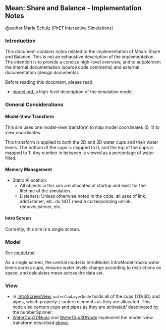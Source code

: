 ## Mean: Share and Balance - Implementation Notes
@author Marla Schulz (PhET Interactive Simulations)

### Introduction

This document contains notes related to the implementation of Mean: Share and Balance. This is not an exhaustive description of the implementation. The intention is to provide a concise high-level overview, and to supplement the internal documentation (source code comments) and external documentation (design documents).

Before reading this document, please read:

- [model.md](https://github.com/phetsims/mean-share-and-balance/blob/master/doc/model.md), a high-level description of the simulation model.

### General Considerations

#### Model-View Transform
This sim uses one model-view transform to map model coordinates (0, 1) to view coordinates.

This transform is applied to both the 2D and 3D water cups and their water levels. The bottom of the cups is mapped to 0, and the top of the cups is mapped to 1. Any number in between is viewed as a percentage of water filled. 

#### Memory Management
- Static Allocation:
  - All objects in this sim are allocated at startup and exist for the lifetime of the simulation. 
  - Listeners: Unless otherwise noted in the code, all uses of link, addListener, etc. do NOT need a corresponding unlink, removeListener, etc.`

#### Intro Screen

Currently, this sim is a single screen.

### Model

See [model.md](https://github.com/phetsims/mean-share-and-balance/blob/master/doc/model.md)

As a single screen, the central model is IntroModel. IntroModel tracks water levels across cups, ensures water levels change according to restrictions on space, and calculates mean across the data set.

### View
- In [IntroScreenView](https://github.com/phetsims/mean-share-and-balance/blob/master/js/intro/view/IntroScreenView.ts), `waterCupLayerNode` holds all of the cups (2D/3D) and pipes, which properly z-orders elements as they are allocated. This node also centers cups and pipes as they are activated/ deactivated by the numberSpinner.
- [WaterCup2DNode](https://github.com/phetsims/mean-share-and-balance/blob/master/js/intro/view/WaterCup2DNode.ts) and [WaterCup3DNode](https://github.com/phetsims/mean-share-and-balance/blob/master/js/intro/view/WaterCup3DNode.ts) implement the model-view transform described [above](#model-view-transform).
